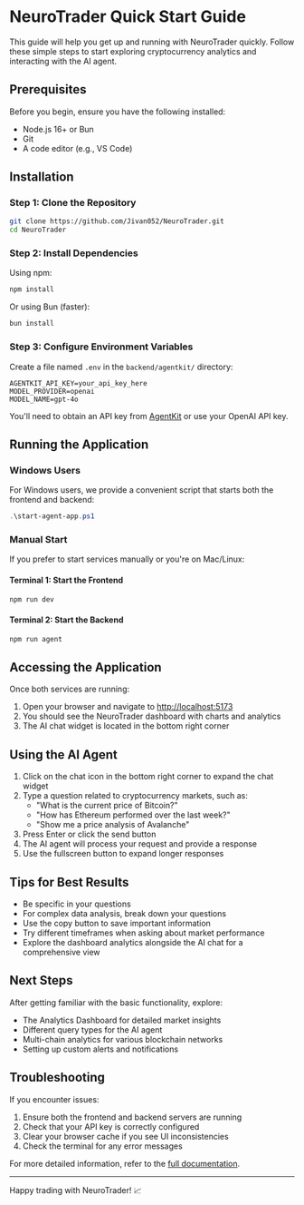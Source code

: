 # NeuroTrader Quick Start Guide

This guide will help you get up and running with NeuroTrader quickly. Follow these simple steps to start exploring cryptocurrency analytics and interacting with the AI agent.

## Prerequisites

Before you begin, ensure you have the following installed:
- Node.js 16+ or Bun
- Git
- A code editor (e.g., VS Code)

## Installation

### Step 1: Clone the Repository

```bash
git clone https://github.com/Jivan052/NeuroTrader.git
cd NeuroTrader
```

### Step 2: Install Dependencies

Using npm:
```bash
npm install
```

Or using Bun (faster):
```bash
bun install
```

### Step 3: Configure Environment Variables

Create a file named `.env` in the `backend/agentkit/` directory:

```
AGENTKIT_API_KEY=your_api_key_here
MODEL_PROVIDER=openai
MODEL_NAME=gpt-4o
```

You'll need to obtain an API key from [AgentKit](https://agentkit.dev) or use your OpenAI API key.

## Running the Application

### Windows Users

For Windows users, we provide a convenient script that starts both the frontend and backend:

```powershell
.\start-agent-app.ps1
```

### Manual Start

If you prefer to start services manually or you're on Mac/Linux:

#### Terminal 1: Start the Frontend
```bash
npm run dev
```

#### Terminal 2: Start the Backend
```bash
npm run agent
```

## Accessing the Application

Once both services are running:

1. Open your browser and navigate to [http://localhost:5173](http://localhost:5173)
2. You should see the NeuroTrader dashboard with charts and analytics
3. The AI chat widget is located in the bottom right corner

## Using the AI Agent

1. Click on the chat icon in the bottom right corner to expand the chat widget
2. Type a question related to cryptocurrency markets, such as:
   - "What is the current price of Bitcoin?"
   - "How has Ethereum performed over the last week?"
   - "Show me a price analysis of Avalanche"
3. Press Enter or click the send button
4. The AI agent will process your request and provide a response
5. Use the fullscreen button to expand longer responses

## Tips for Best Results

- Be specific in your questions
- For complex data analysis, break down your questions
- Use the copy button to save important information
- Try different timeframes when asking about market performance
- Explore the dashboard analytics alongside the AI chat for a comprehensive view

## Next Steps

After getting familiar with the basic functionality, explore:

- The Analytics Dashboard for detailed market insights
- Different query types for the AI agent
- Multi-chain analytics for various blockchain networks
- Setting up custom alerts and notifications

## Troubleshooting

If you encounter issues:

1. Ensure both the frontend and backend servers are running
2. Check that your API key is correctly configured
3. Clear your browser cache if you see UI inconsistencies
4. Check the terminal for any error messages

For more detailed information, refer to the [full documentation](./DOCUMENTATION.md).

---

Happy trading with NeuroTrader! 📈
